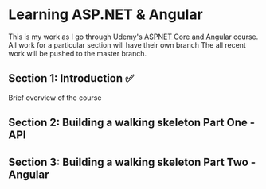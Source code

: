 <!--- Checkmark Emoji: ✅ -->

# Learning ASP.NET & Angular
This is my work as I go through [Udemy's ASPNET Core and Angular](https://www.udemy.com/course/build-an-app-with-aspnet-core-and-angular-from-scratch) course.  
All work for a particular section will have their own branch
The all recent work will be pushed to the master branch.
## Section 1: Introduction ✅
Brief overview of the course

## Section 2: Building a walking skeleton Part One - API

## Section 3: Building a walking skeleton Part Two - Angular

